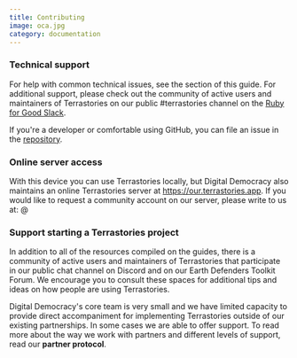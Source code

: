 ```yaml
---
title: Contributing
image: oca.jpg
category: documentation
---
```


### Technical support

For help with common technical issues, see the section of this guide. For additional support, please check out the community of active users and maintainers of Terrastories on our public #terrastories channel on the [Ruby for Good Slack](https://rubyforgood.slack.com/join/shared_invite/zt-1kfeimohe-KL~~~6Lkof7G94_7Ojd_Hw#/shared-invite/email).

If you're a developer or comfortable using GitHub, you can file an issue in the [repository](https://github.com/terrastories/terrastories).

### Online server access

With this device you can use Terrastories locally, but Digital Democracy also maintains an online Terrastories server at https://our.terrastories.app. If you would like to request a community account on our server, please write to us at: @

### Support starting a Terrastories project

In addition to all of the resources compiled on the guides, there is a community of active users and maintainers of Terrastories that participate in our public chat channel on Discord and on our Earth Defenders Toolkit Forum. We encourage you to consult these spaces for additional tips and ideas on how people are using Terrastories.

<app-button :color="true" link="https://forum.earthdefenderstoolkit.com/" text="EDT Forum"></app-button>

<app-button font="white" color="#7289DA" link="https://discord.gg/KWRFDh3v73" text="Discord"></app-button>

Digital Democracy's core team is very small and we have limited capacity to provide direct accompaniment for implementing Terrastories outside of our existing partnerships. In some cases we are able to offer support. To read more about the way we work with partners and different levels of support, read our **partner protocol**.

<app-button color="rgb(26, 162, 212)" link="https://drive.google.com/file/d/1c9C1-6v1EHKnfrYDsBn3VNu5qS_pUNMC/view" text="Partner protocol"></app-button>
